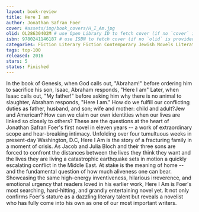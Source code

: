 ```yaml
---
layout: book-review
title: Here I am
author: Jonathan Safran Foer
cover: #assets/img/book_covers/H_I_Am.jpg
olid: OL28630402M # use Open Library ID to fetch cover (if no `cover` is provided)
isbn: 9780241146187 # use ISBN to fetch cover (if no `olid` is provided, dashes are optional)
categories: Fiction Literary Fiction Contemporary Jewish Novels Literature
tags: top-100
released: 2016
stars: 5
status: Finished
---
```


In the book of Genesis, when God calls out, "Abraham!" before ordering him to sacrifice his son, Isaac, Abraham responds, "Here I am" Later, when Isaac calls out, "My father!" before asking him why there is no animal to slaughter, Abraham responds, "Here I am."
How do we fulfill our conflicting duties as father, husband, and son; wife and mother: child and adult?Jew and American? How can we claim our own identities when our lives are linked so closely to others? These are the questions at the heart of Jonathan Safran Foer's first novel in eleven years -- a work of extraordinary scope and hear-breaking intimacy.
Unfolding over four tumultuous weeks in present-day Washington, D.C, Here I Am is the story of a fracturing family in a moment of crisis. As Jacob and Julia Bloch and their three sons are forced to confront the distances between the lives they think they want and the lives they are living a catastrophic earthquake sets in motion a quickly escalating conflict in the Middle East. At stake is the meaning of home -- and the fundamental question of how much aliveness one can bear.
Showcasing the same high-energy inventiveness, hilarious irreverence, and emotional urgency that readers loved in his earlier work, Here I Am is Foer's most searching, hard-hitting, and grandly entertaining novel yet. It not only confirms Foer's stature as a dazzling literary talent but reveals a novelist who has fully come into his own as one of our most important writers.